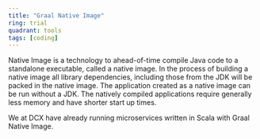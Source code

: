 ```yaml
---
title: "Graal Native Image"
ring: trial
quadrant: tools
tags: [coding]
---
```


Native Image is a technology to ahead-of-time compile Java code to a standalone executable, called a native image.
In the process of building a native image all library dependencies, including those from the JDK will be packed in the native image.
The application created as a native image can be run without a JDK.
The natively compiled applications require generally less memory and have shorter start up times.

We at DCX have already running microservices written in Scala with Graal Native Image.
